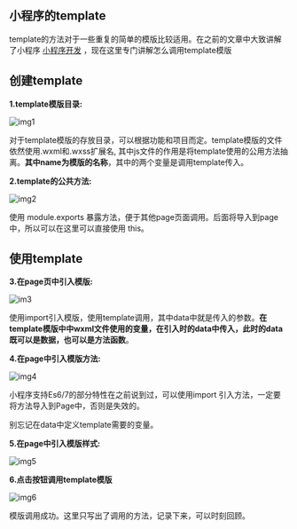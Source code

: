 ## 小程序的template

template的方法对于一些重复的简单的模版比较适用。在之前的文章中大致讲解了小程序 [小程序开发](https://github.com/HerryLo/Record/blob/master/other/%E5%B0%8F%E7%A8%8B%E5%BA%8F%E5%BC%80%E5%8F%91.md)
，现在这里专门讲解怎么调用template模版
## 创建template

**1.template模版目录:**

![img1](https://didiheng.com/Img/1532526492429.jpg)

对于template模版的存放目录，可以根据功能和项目而定。template模版的文件依然使用.wxml和.wxss扩展名, 其中js文件的作用是将template使用的公用方法抽离。**其中name为模版的名称**，其中的两个变量是调用template传入。

**2.template的公共方法:**

![img2](https://didiheng.com/Img/1532527136457.jpg)

使用 module.exports 暴露方法，便于其他page页面调用。后面将导入到page中，所以可以在这里可以直接使用 this。

## 使用template

**3.在page页中引入模版:**

![im3](https://didiheng.com/Img/1532528038421.jpg)

使用import引入模版，使用template调用，其中data中就是传入的参数。**在template模版中中wxml文件使用的变量，在引入时的data中传入，此时的data既可以是数据，也可以是方法函数**。

**4.在page中引入模版方法:**

![img4](https://didiheng.com/Img/1532528443993.jpg)

小程序支持Es6/7的部分特性在之前说到过，可以使用import 引入方法，一定要将方法导入到Page中，否则是失效的。

别忘记在data中定义template需要的变量。

**5.在page中引入模版样式:**

![img5](https://didiheng.com/Img/1532529024205.jpg)

**6.点击按钮调用template模版**

![img6](https://didiheng.com/Img/1532529149915.jpg)

模版调用成功。这里只写出了调用的方法，记录下来，可以时刻回顾。
